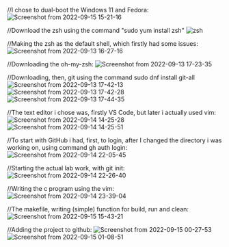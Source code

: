 //I chose to dual-boot the Windows 11 and Fedora:
![Screenshot from 2022-09-15 15-21-16](https://user-images.githubusercontent.com/74179246/190403230-70db76c4-5a0b-4588-879c-de7429712f88.png)

//Download the zsh using the command "sudo yum install zsh"
![zsh](https://user-images.githubusercontent.com/74179246/190403587-30ea0b57-8bf0-4611-ae30-38e8a7c05165.png)

//Making the zsh as the default shell, which firstly had some issues:
![Screenshot from 2022-09-13 16-27-16](https://user-images.githubusercontent.com/74179246/190403972-51ccaa08-aea5-4bb2-9a4c-e203ddd35779.png)

//Downloading the oh-my-zsh:
![Screenshot from 2022-09-13 17-23-35](https://user-images.githubusercontent.com/74179246/190404374-1cc513c9-37bc-4b0d-8a0a-89ffb5ab4a9a.png)

//Downloading, then, git using the command sudo dnf install git-all
![Screenshot from 2022-09-13 17-42-13](https://user-images.githubusercontent.com/74179246/190404816-08fd418a-ed98-4902-8305-70227a9ef50a.png)
![Screenshot from 2022-09-13 17-42-28](https://user-images.githubusercontent.com/74179246/190404906-8501e752-2fc2-494a-bcd9-ed4e1e3a936f.png)
![Screenshot from 2022-09-13 17-44-35](https://user-images.githubusercontent.com/74179246/190404986-1dfc4428-b03c-4a4f-b81c-5ac9af160613.png)

//The text editor i chose was, firstly VS Code, but later i actually used vim:
![Screenshot from 2022-09-14 14-25-28](https://user-images.githubusercontent.com/74179246/190405256-bbeabf81-1902-4d31-9a32-9283e8bf86cb.png)
![Screenshot from 2022-09-14 14-25-51](https://user-images.githubusercontent.com/74179246/190405393-996d3608-6242-4d1d-b181-3fc418439f36.png)

//To start with GitHub i had, first, to login, after I changed the directory i was working on, using command gh auth login:
![Screenshot from 2022-09-14 22-05-45](https://user-images.githubusercontent.com/74179246/190405703-55a38afb-b86c-49b0-9851-70670b384234.png)

//Starting the actual lab work, with git init:
![Screenshot from 2022-09-14 22-26-40](https://user-images.githubusercontent.com/74179246/190405879-24b6daff-b120-4ca9-a39f-99b5c5287628.png)

//Writing the c program using the vim:
![Screenshot from 2022-09-14 23-39-04](https://user-images.githubusercontent.com/74179246/190406113-0a50a0d4-1779-453f-b257-97bb87a183b1.png)

//The makefile, writing (simple) function for build, run and clean:
![Screenshot from 2022-09-15 15-43-21](https://user-images.githubusercontent.com/74179246/190406672-86a3177d-ec4f-44b1-88a3-521ddeadc57d.png)

//Adding the project to github:
![Screenshot from 2022-09-15 00-27-53](https://user-images.githubusercontent.com/74179246/190407124-8551ad0f-bf7f-42e4-b186-38cf4c4de1d2.png)
![Screenshot from 2022-09-15 01-08-51](https://user-images.githubusercontent.com/74179246/190407199-06806e18-478c-4522-8da9-60a8e75cf6a3.png)
